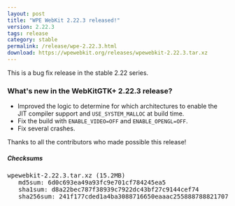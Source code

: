 ```yaml
---
layout: post
title: "WPE WebKit 2.22.3 released!"
version: 2.22.3
tags: release
category: stable
permalink: /release/wpe-2.22.3.html
download: https://wpewebkit.org/releases/wpewebkit-2.22.3.tar.xz
---
```


This is a bug fix release in the stable 2.22 series.

### What's new in the WebKitGTK+ 2.22.3 release?

- Improved the logic to determine for which architectures to enable the JIT compiler support and `USE_SYSTEM_MALLOC` at build time.
- Fix the build with `ENABLE_VIDEO=OFF` and `ENABLE_OPENGL=OFF`.
- Fix several crashes.

Thanks to all the contributors who made possible this release!

##### Checksums

<pre>
wpewebkit-2.22.3.tar.xz (15.2MB)
   md5sum: 6d0c693ea49a93fc9e701cf784245ea5
   sha1sum: d8a22bec787f38939c7922dc43bf27c9144cef74
   sha256sum: 241f177cded1a4ba3088716650eaaac25588878882170789b3c630ac45dbb2fa
</pre>
